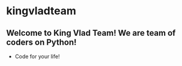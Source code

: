 # kingvladteam

## Welcome to King Vlad Team! We are team of coders on Python!
- Code for your life!
